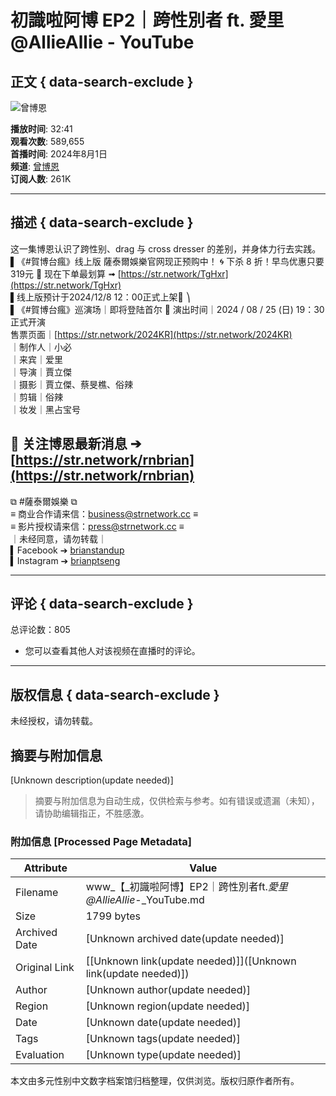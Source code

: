 # 初識啦阿博 EP2｜跨性別者 ft. 愛里 ‪@AllieAllie‬ - YouTube

## 正文 { data-search-exclude }


![曾博恩](https://yt3.ggpht.com/4UWvzCqsobC640ztWXgpFycKVUDH_gvRKXcyYHGIhOYDI-oBUzlOw-WeAfpTEGLlQACPczayjQ=s48-c-k-c0x00ffffff-no-rj)

**播放时间**: 32:41  
**观看次数**: 589,655  
**首播时间**: 2024年8月1日  
**频道**: [曾博恩](https://www.youtube.com/channel/UCfcv1yf1JWU_Dftvsql31yg)  
**订阅人数**: 261K  

---

## 描述 { data-search-exclude }

这一集博恩认识了跨性别、drag 与 cross dresser 的差别，并身体力行去实践。  
▌《#賀博台瘋》线上版 薩泰爾娛樂官网现正预购中！ 🌀 下杀 8 折！早鸟优惠只要319元 🔴 现在下单最划算 ➟ [https://str.network/TgHxr](https://str.network/TgHxr)  
▌线上版预计于2024/12/8 12：00正式上架🍿️ ⎞  
▌《#賀博台瘋》巡演场｜即将登陆首尔 🚩 演出时间｜2024 / 08 / 25 (日) 19：30 正式开演  
售票页面｜[https://str.network/2024KR](https://str.network/2024KR)  
｜制作人｜小必  
｜来宾｜爱里  
｜导演｜賈立傑  
｜摄影｜賈立傑、蔡旻樵、俗辣  
｜剪辑｜俗辣  
｜妆发｜黑占宝号  

🔔 关注博恩最新消息 ➔ [https://str.network/rnbrian](https://str.network/rnbrian)  
-----  
⧉ #薩泰爾娛樂 ⧉  
≡ 商业合作请来信：business@strnetwork.cc ≡  
≡ 影片授权请来信：press@strnetwork.cc ≡  
｜未经同意，请勿转载｜  
▍Facebook ➔ [brianstandup](https://www.facebook.com/brianstandup)  
▍Instagram ➔ [brianptseng](https://www.instagram.com/brianptseng)

---

## 评论 { data-search-exclude }

总评论数：805 
- 您可以查看其他人对该视频在直播时的评论。

---

## 版权信息 { data-search-exclude }

未经授权，请勿转载。
<!-- tcd_original_link https://www.youtube.com/watch?v=8WlSlkw2JCo -->


## 摘要与附加信息

<!-- tcd_abstract -->
[Unknown description(update needed)]
<!-- tcd_abstract_end -->

> 摘要与附加信息为自动生成，仅供检索与参考。如有错误或遗漏（未知），请协助编辑指正，不胜感激。

### 附加信息 [Processed Page Metadata]

| Attribute       | Value                                  |
|-----------------|----------------------------------------|
| Filename        | www_【_初識啦阿博】EP2｜跨性別者ft._愛里‪@AllieAllie‬_-_YouTube.md                             |
| Size            | 1799 bytes                           |
| Archived Date   | [Unknown archived date(update needed)]                             |
| Original Link   | [[Unknown link(update needed)]]([Unknown link(update needed)])                       |
| Author          | [Unknown author(update needed)]                               |
| Region          | [Unknown region(update needed)]                               |
| Date            | [Unknown date(update needed)]                                 |
| Tags            | [Unknown tags(update needed)]                                 |
| Evaluation            | [Unknown type(update needed)]                                 |
<!-- tcd_table_end -->

本文由多元性别中文数字档案馆归档整理，仅供浏览。版权归原作者所有。
